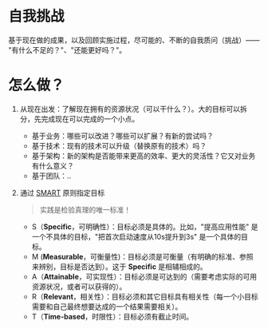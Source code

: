 
# 自我挑战

基于现在做的成果，以及回顾实施过程，尽可能的、不断的自我质问（挑战）—— "有什么不足的？"、"还能更好吗？"。

# 怎么做？

1. 从现在出发：了解现在拥有的资源状况（可以干什么？）。大的目标可以拆分，先完成现在可以完成的一个小点。
    -  基于业务：哪些可以改进？哪些可以扩展？有新的尝试吗？
    -  基于技术：现有的技术可以升级（替换原有的技术）吗？
    -  基于架构：新的架构是否能带来更高的效率、更大的灵活性？它又对业务有什么意义？
    -  基于团队：..

2. 通过 [SMART](https://wiki.mbalib.com/wiki/SMART%E5%8E%9F%E5%88%99) 原则指定目标
    > 实践是检验真理的唯一标准！

    - S（**Specific**，可明确性）：目标必须是具体的。比如，"提高应用性能" 是一个不具体的目标，"把首次启动速度从10s提升到3s" 是一个具体的目标。
    - M (**Measurable**，可衡量性)：目标必须是可衡量（有明确的标准、参照来辨别，目标是否达到）。这于 **Specific** 是相辅相成的。
    - A（**Attainable**，可实现性）：目标必须是可达到的（需要考虑实际的可用资源状况，或者可以获得的）。
    - R（**Relevant**，相关性）：目标必须和其它目标具有相关性（每一个小目标需要和自己最终想要达成的一个结果需要相关）。
    - T（**Time-based**，时限性）：目标必须有截止时间。


